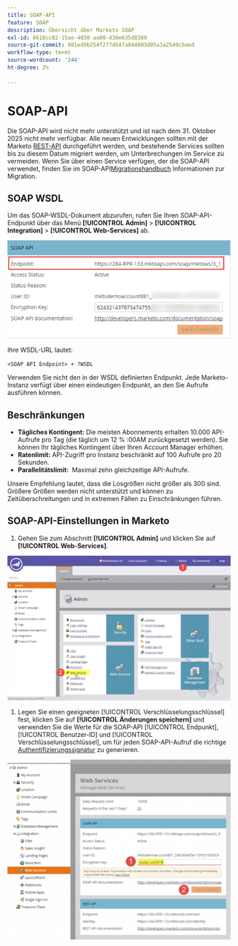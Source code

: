 ```yaml
---
title: SOAP-API
feature: SOAP
description: Übersicht über Marketo SOAP
exl-id: 6618cc82-15ae-4030-aa00-438e635d8369
source-git-commit: 981ed9b254f277d647a844803d05a1a2549cbaed
workflow-type: tm+mt
source-wordcount: '244'
ht-degree: 2%

---
```


# SOAP-API

Die SOAP-API wird nicht mehr unterstützt und ist nach dem 31. Oktober 2025 nicht mehr verfügbar. Alle neuen Entwicklungen sollten mit der Marketo [REST-API](../rest-api/rest-api.md) durchgeführt werden, und bestehende Services sollten bis zu diesem Datum migriert werden, um Unterbrechungen im Service zu vermeiden. Wenn Sie über einen Service verfügen, der die SOAP-API verwendet, finden Sie im SOAP-API[Migrationshandbuch](./migration.md) Informationen zur Migration.

## SOAP WSDL

Um das SOAP-WSDL-Dokument abzurufen, rufen Sie Ihren SOAP-API-Endpunkt über das Menü **[!UICONTROL Admin]** > **[!UICONTROL Integration]** > **[!UICONTROL Web-Services]** ab.

![SOAP-Endpunkt](assets/endpoint-soap.png)

Ihre WSDL-URL lautet:

`<SOAP API Endpoint> + ?WSDL`

Verwenden Sie nicht den in der WSDL definierten Endpunkt. Jede Marketo-Instanz verfügt über einen eindeutigen Endpunkt, an den Sie Aufrufe ausführen können.

## Beschränkungen

- **Tägliches Kontingent:** Die meisten Abonnements erhalten 10.000 API-Aufrufe pro Tag (die täglich um 12 % :00AM zurückgesetzt werden). Sie können Ihr tägliches Kontingent über Ihren Account Manager erhöhen.
- **Ratenlimit:** API-Zugriff pro Instanz beschränkt auf 100 Aufrufe pro 20 Sekunden.
- **Parallelitätslimit:**  Maximal zehn gleichzeitige API-Aufrufe.

Unsere Empfehlung lautet, dass die Losgrößen nicht größer als 300 sind. Größere Größen werden nicht unterstützt und können zu Zeitüberschreitungen und in extremen Fällen zu Einschränkungen führen.

## SOAP-API-Einstellungen in Marketo

1. Gehen Sie zum Abschnitt **[!UICONTROL Admin]** und klicken Sie auf **[!UICONTROL Web-Services]**.

![admin-web-services2](assets/admin-web-services2.png)

1. Legen Sie einen geeigneten [!UICONTROL Verschlüsselungsschlüssel] fest, klicken Sie auf **[!UICONTROL Änderungen speichern]** und verwenden Sie die Werte für die SOAP-API [!UICONTROL Endpunkt], [!UICONTROL Benutzer-ID] und [!UICONTROL Verschlüsselungsschlüssel], um für jeden SOAP-API-Aufruf die richtige [Authentifizierungssignatur](authentication-signature.md) zu generieren.

![admin-web-services3](assets/admin-web-services3.png)

